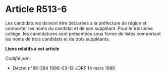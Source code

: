 # Article R513-6

Les candidatures doivent être déclarées à la préfecture de région et comporter les noms du candidat et de son suppléant. Pour
le troisième collège, les candidatures sont présentées sous forme de listes comportant les noms de trois candidats et de
trois suppléants.

**Liens relatifs à cet article**

_Codifié par_:

  - Décret n°86-384 1986-03-13 JORF 14 mars 1986

